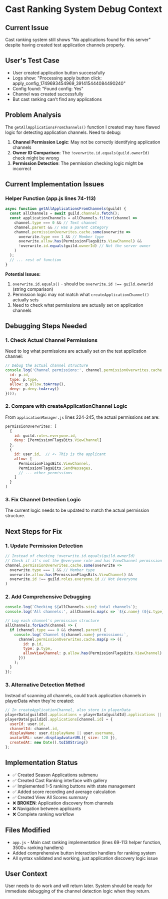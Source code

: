 # Cast Ranking System Debug Context

## Current Issue
Cast ranking system still shows "No applications found for this server" despite having created test application channels properly.

## User's Test Case
- User created application button successfully
- Logs show: "Processing apply button click: apply_config_1749693454969_391415444084490240"
- Config found: "Found config: Yes"
- Channel was created successfully
- But cast ranking can't find any applications

## Problem Analysis
The `getAllApplicationsFromChannels()` function I created may have flawed logic for detecting application channels. Need to debug:

1. **Channel Permission Logic**: May not be correctly identifying application channels
2. **Owner ID Comparison**: The `!overwrite.id.equals(guild.ownerId)` check might be wrong
3. **Permission Detection**: The permission checking logic might be incorrect

## Current Implementation Issues

### Helper Function (app.js lines 74-113)
```javascript
async function getAllApplicationsFromChannels(guild) {
  const allChannels = await guild.channels.fetch();
  const applicationChannels = allChannels.filter(channel => 
    channel.type === 0 && // Text channel
    channel.parent && // Has a parent category
    channel.permissionOverwrites.cache.some(overwrite => 
      overwrite.type === 1 && // Member type
      overwrite.allow.has(PermissionFlagsBits.ViewChannel) &&
      !overwrite.id.equals(guild.ownerId) // Not the server owner
    )
  );
  // ... rest of function
}
```

**Potential Issues:**
1. `overwrite.id.equals()` - should be `overwrite.id !== guild.ownerId` (string comparison)
2. Permission logic may not match what `createApplicationChannel()` actually sets
3. Need to check what permissions are actually set on application channels

## Debugging Steps Needed

### 1. Check Actual Channel Permissions
Need to log what permissions are actually set on the test application channel:
```javascript
// Debug the actual channel structure
console.log('Channel permissions:', channel.permissionOverwrites.cache.map(p => ({
  id: p.id,
  type: p.type,
  allow: p.allow.toArray(),
  deny: p.deny.toArray()
})));
```

### 2. Compare with createApplicationChannel Logic
From `applicationManager.js` lines 224-245, the actual permissions set are:
```javascript
permissionOverwrites: [
  {
    id: guild.roles.everyone.id,
    deny: [PermissionFlagsBits.ViewChannel]
  },
  {
    id: user.id,  // <- This is the applicant
    allow: [
      PermissionFlagsBits.ViewChannel,
      PermissionFlagsBits.SendMessages,
      // ... other permissions
    ]
  }
]
```

### 3. Fix Channel Detection Logic
The current logic needs to be updated to match the actual permission structure.

## Next Steps for Fix

### 1. Update Permission Detection
```javascript
// Instead of checking !overwrite.id.equals(guild.ownerId)
// Check if it's not the @everyone role and has ViewChannel permission
channel.permissionOverwrites.cache.some(overwrite => 
  overwrite.type === 1 && // Member type
  overwrite.allow.has(PermissionFlagsBits.ViewChannel) &&
  overwrite.id !== guild.roles.everyone.id // Not @everyone
)
```

### 2. Add Comprehensive Debugging
```javascript
console.log(`Checking ${allChannels.size} total channels`);
console.log('All channels:', allChannels.map(c => `${c.name} (${c.type})`).join(', '));

// Log each channel's permission structure
allChannels.forEach(channel => {
  if (channel.type === 0 && channel.parent) {
    console.log(`Channel ${channel.name} permissions:`, 
      channel.permissionOverwrites.cache.map(p => ({
        id: p.id,
        type: p.type,
        allowViewChannel: p.allow.has(PermissionFlagsBits.ViewChannel)
      }))
    );
  }
});
```

### 3. Alternative Detection Method
Instead of scanning all channels, could track application channels in playerData when they're created:
```javascript
// In createApplicationChannel, also store in playerData
playerData[guildId].applications = playerData[guildId].applications || {};
playerData[guildId].applications[channel.id] = {
  userId: user.id,
  channelId: channel.id,
  displayName: user.displayName || user.username,
  avatarURL: user.displayAvatarURL({ size: 128 }),
  createdAt: new Date().toISOString()
};
```

## Implementation Status
- ✅ Created Season Applications submenu  
- ✅ Created Cast Ranking interface with gallery
- ✅ Implemented 1-5 ranking buttons with state management
- ✅ Added score recording and average calculation
- ✅ Created View All Scores summary
- ❌ **BROKEN**: Application discovery from channels
- ❌ Navigation between applicants
- ❌ Complete ranking workflow

## Files Modified
- `app.js` - Main cast ranking implementation (lines 69-113 helper function, 3500+ ranking handlers)
- Added comprehensive button interaction handlers for ranking system
- All syntax validated and working, just application discovery logic issue

## User Context
User needs to do work and will return later. System should be ready for immediate debugging of the channel detection logic when they return.